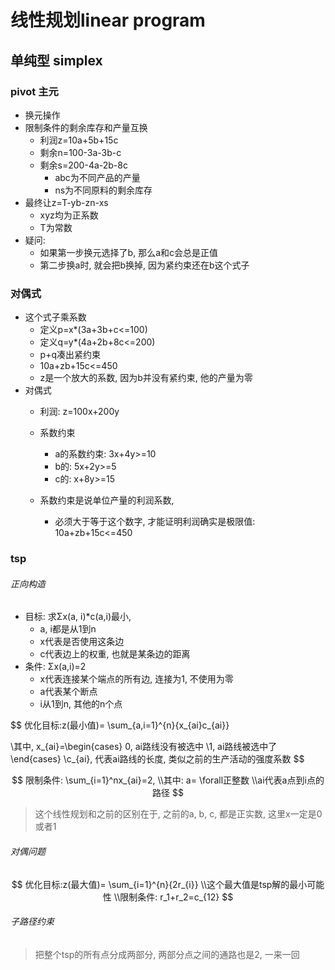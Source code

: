 # 线性规划linear program

## 单纯型 simplex

### pivot 主元

- 换元操作
- 限制条件的剩余库存和产量互换
  - 利润z=10a+5b+15c
  - 剩余n=100-3a-3b-c
  - 剩余s=200-4a-2b-8c
    - abc为不同产品的产量
    - ns为不同原料的剩余库存
- 最终让z=T-yb-zn-xs
  - xyz均为正系数
  - T为常数
- 疑问: 
  - 如果第一步换元选择了b, 那么a和c会总是正值
  - 第二步换a时, 就会把b换掉, 因为紧约束还在b这个式子

### 对偶式

- 这个式子乘系数
  - 定义p=x*(3a+3b+c<=100)
  - 定义q=y*(4a+2b+8c<=200)
  - p+q凑出紧约束
  - 10a+zb+15c<=450
  - z是一个放大的系数, 因为b并没有紧约束, 他的产量为零
- 对偶式
  - 利润: z=100x+200y
  - 系数约束
    - a的系数约束: 3x+4y>=10
    - b的: 5x+2y>=5
    - c的: x+8y>=15

  - 系数约束是说单位产量的利润系数, 
    - 必须大于等于这个数字, 才能证明利润确实是极限值: 10a+zb+15c<=450

### tsp

###### 正向构造

- 目标: 求Σx(a, i)*c(a,i)最小, 
  - a, i都是从1到n
  - x代表是否使用这条边
  - c代表边上的权重, 也就是某条边的距离
- 条件: Σx(a,i)=2
  - x代表连接某个端点的所有边, 连接为1, 不使用为零
  - a代表某个断点
  - i从1到n,  其他的n个点

$$
优化目标:z(最小值)= \sum_{a,i=1}^{n}{x_{ai}c_{ai}}

\\其中, x_{ai}=\begin{cases}
0, ai路线没有被选中
\\1, ai路线被选中了
\end{cases}
\\c_{ai}, 代表ai路线的长度, 类似之前的生产活动的强度系数
$$

$$
限制条件: \sum_{i=1}^nx_{ai}=2, 
\\其中: a= \forall正整数
\\ai代表a点到i点的路径
$$

> 这个线性规划和之前的区别在于, 之前的a, b, c, 都是正实数, 这里x一定是0或者1

###### 对偶问题

$$
优化目标:z(最大值)= \sum_{i=1}^{n}{2r_{i}}
\\这个最大值是tsp解的最小可能性
\\限制条件: r_1+r_2=c_{12}
$$

###### 子路径约束

> 把整个tsp的所有点分成两部分, 两部分点之间的通路也是2, 一来一回
